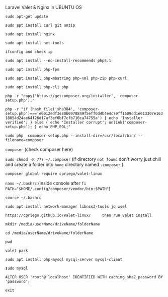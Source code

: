 Laravel Valet & Nginx in UBUNTU OS

`sudo apt-get update` 

`sudo apt install curl git unzip`

`sudo apt install nginx`

`sudo apt install net-tools`

`ifconfig and check ip`

`sudo apt install --no-install-recommends php8.1`

`sudo apt install php-fpm`

`sudo apt install php-mbstring php-xml php-zip php-curl`

`sudo apt install php-cli php`

`php -r "copy('https://getcomposer.org/installer', 'composer-setup.php');"`

`php -r "if (hash_file('sha384', 'composer-setup.php')==='e0012edf3e80b6978849f5eff0d4b4e4c79ff1609dd1e613307e16318854d24ae64f26d17af3ef0bf7cfb710ca74755a') { echo 'Installer verified'; } else { echo 'Installer corrupt'; unlink('composer-setup.php'); } echo PHP_EOL;"`


`sudo php  composer-setup.php --install-dir=/usr/local/bin/ --filename=composer`

`composer` (check composer here)

`sudo chmod -R 777 ~/.composer` (if directory `not found` don't worry just chill and create a folder into `home` directory named `.composer` )

`composer global require cpriego/valet-linux`

`nano ~/.bashrc` (inside console after `fi` `PATH="$HOME/.config/composer/vendor/bin:$PATH"`)

`source ~/.bashrc`

`sudo apt install network-manager libnss3-tools jq xsel`

`https://cpriego.github.io/valet-linux/     then run valet install`

`mkdir /media/userName/driveName/folderName`

`cd /media/userName/driveName/folderName`

`pwd`

`valet park`

`sudo apt install php-mysql mysql-server mysql-client`

`sudo mysql`
 
`ALTER USER 'root'@'localhost' IDENTIFIED WITH caching_sha2_password BY 'password';`

`exit`
